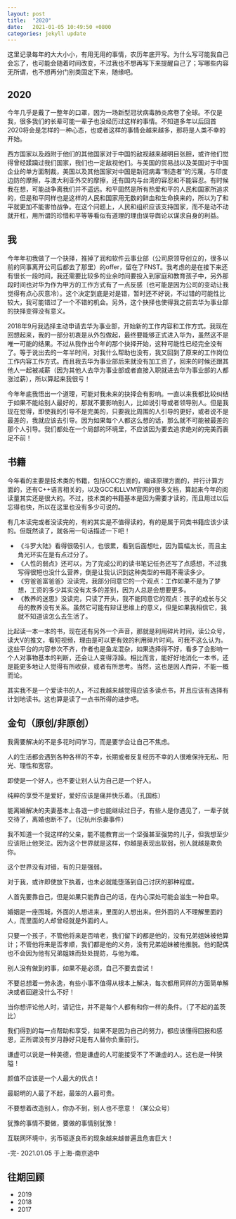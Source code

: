 ```yaml
---
layout: post
title:  "2020"
date:   2021-01-05 10:49:50 +0800
categories: jekyll update
---
```


这里记录每年的大大小小，有用无用的事情，农历年底开写。为什么写可能我自己会忘了，也可能会随着时间改变，不过我也不想再写下来提醒自己了；写哪些内容无所谓，也不想再分门别类固定下来，随缘吧。

## 2020
今年几乎是戴了一整年的口罩，因为一场新型冠状病毒肺炎席卷了全球。不仅是我，很多我们的长辈可能一辈子也没经历过这样的事情。不知道多年以后回首2020将会是怎样的一种心态，也或者这样的事情会越来越多，那将是人类不幸的开始。

西方国家以及趋附于他们的其他国家对于中国的敌视越来越明目张胆，或许他们觉得曾经蹂躏过我们国家，我们也一定敌视他们。与美国的贸易战以及美国对于中国企业的单方面制裁，美国以及其他国家对中国是新冠病毒“制造者”的污蔑，与印度边防的摩擦，与澳大利亚外交的摩擦，还有国内与台湾的容忍和不能容忍。有时候我在想，可能战争离我们并不遥远。和平固然是所有热爱和平的人民和国家所追求的，但是和平同样也是这样的人民和国家用无数的鲜血和生命换来的，所以为了和平就更加不能害怕战争。在这个问题上，人民和组织应该支持国家，而不是动不动就开杠，用所谓的珍惜和平等等看似有道理的理由误导舆论以谋求自身的利益。

## 我
今年年初我做了一个抉择，推掉了润和软件云事业部（公司原领导创立的，很多以前的同事离开公司后都去了那里）的offer，留在了FNST。我考虑的是在接下来还有很长一段时间，我还需要比较多的业余时间要投入到家庭和教育孩子中，另外那段时间也对华为作为甲方的工作方式有了一点反感（也可能是因为公司的变动让我觉得有点心灰意冷）。这个决定到底是对是错，暂时还不好说，不过错的可能性比较大，我可能错过了一个不错的机会。另外，这个抉择也使得我之前去华为事业部的抉择变得没有意义。

2018年9月我选择主动申请去华为事业部，开始新的工作内容和工作方式。我现在回想起来，我的一部分初衷是从外包做起，最终要能够正式进入华为，虽然这不是唯一可能的结果。不过从我作出今年的那个抉择开始，这种可能性已经完全没有了。等于说出去的一年半时间，对我什么帮助也没有，我又回到了原来的工作岗位工作内容工作方式。而且我去华为事业部后来就没有加工资了，回来的时候还跟其他人一起被减薪（因为其他人去华为事业部或者直接入职就进去华为事业部的人都涨过薪），所以算起来我很亏！

今年年底我悟出一个道理，可能对我未来的抉择会有影响。一直以来我都比较纠结于如果不能给别人最好的，那就不要影响别人，比如说引导或者领导别人。但是我现在觉得，即使我的引导不是完美的，只要我比周围的人引导的更好，或者说不是最差的，我就应该去引导。因为如果每个人都这么想的话，那么就不可能被最差的那个人引导。我们都处在一个局部的环境里，不应该因为要去追求绝对的完美而裹足不前！

## 书籍
今年看的主要是技术类的书籍，包括GCC方面的，编译原理方面的，并行计算方面的，还有C++语言相关的，以及GCC和LLVM官网的很多文档，算起来今年的阅读量其实还是很大的。不过，技术类的书籍基本是因为需要才读的，而且用过以后忘得也快，所以在这里也没有多少可说的。

有几本读完或者没读完的，有的其实是不值得读的，有的是属于同类书籍应该少读的。但既然读了，就各用一句话描述一下吧！
* 《斗罗大陆》看得很吸引人，也很累，看到后面想吐，因为篇幅太长，而且主角光环实在是有点过分了。
* 《人性的弱点》还可以，为了完成公司的读书笔记任务还写了点感想，不过我写得很短也没什么营养，倒是让我认识到这种类型的书籍不需读多少。
* 《穷爸爸富爸爸》没读完，我部分同意它的一个观点：工作如果不是为了梦想，工资的多少其实没有太多的差别，因为人总是会想要更多。
* 《教养的迷思》没读完，只读了开头，我不能同意它的观点：孩子的成长与父母的教养没有关系。虽然它可能有辩证思维上的意义，但是如果我相信它，我就不知道该怎么去生活了。

比起读一本一本的书，现在还有另外一个声音，那就是利用碎片时间，读公众号，读大V的推文，看短视频，理由是可以更有效的利用碎片时间。可我不这么认为。这些平台的内容参次不齐，作者也是鱼龙混杂，如果选择得不好，看多了会影响一个人对事物基本的判断，还会让人变得浮躁。相比而言，能好好地消化一本书，还是能更多地让人觉得有所收获，或者有所思考。当然，这也是因人而异，不能一概而论。

其实我不是一个爱读书的人，不过我越来越觉得应该多读点书，并且应该有选择有计划地读书。这也算是读了一点书所得的进步吧。

## 金句（原创/非原创）
我需要解决的不是多花时间学习，而是要学会让自己不焦虑。

人的生活都会遇到各种各样的不幸，长期或者反复经历不幸的人很难保持无私、阳光、理性和宽容。

即使是一个好人，也不要让别人认为自己是一个好人。

纯粹的享受不是爱好，爱好应该是痛并快乐着。（孔国栋）

能离婚解决的夫妻基本上各退一步也能继续过日子，有些人是你遇见了，一辈子就交待了，离婚也断不了。（记杭州杀妻事件）

我不知道一个我这样的父亲，能不能教育出一个坚强甚至强势的儿子，但我想至少应该阻止他哭泣。因为这个世界就是这样，你越是表现出软弱，别人就越是欺负你。

这个世界没有对错，有的只是强弱。

对于我，或许即使放下执着，也未必就能堕落到自己讨厌的那种程度。

人首先要靠自己，但是如果只能靠自己的话，在内心深处可能会滋生一种自卑。

婚姻是一座围城，外面的人想进来，里面的人想出来。但外面的人不理解里面的人，而里面的人却曾经就是外面的人。

只要一个孩子，不管他将来是否啃老，我们留下的都是他的，没有兄弟姐妹被他算计；不管他将来是否孝顺，我们都是他的义务，没有兄弟姐妹被他推脱。他的配偶也不会因为他有兄弟姐妹而处处提防，与他为难。

别人没有做到的事，如果不是必须，自己不要去尝试！

不要总想着一劳永逸，有些小事不值得从根本上解决，每次都用同样的方面简单解决或者回避没什么不好！

当你想评论他人时，请记住，并不是每个人都有和你一样的条件。（了不起的盖茨比）

我们得到的每一点帮助和享受，如果不是因为自己的努力，都应该懂得回报和感恩，正所谓没有岁月静好只是有人替你负重前行。

谦虚可以说是一种美德，但是谦虚的人可能接受不了不谦虚的人。这也是一种狭隘！

颜值不应该是一个人最大的优点！

最聪明的人最了不起，最笨的人最可贵。

不要想着改造别人，你办不到，别人也不愿意！（某公众号）

犹豫的事情不要做，要做的事情别犹豫！

互联网环境中，劣币驱逐良币的现象越来越普遍且危害巨大！

-完-
2021.01.05 于上海-南京途中

## 往期回顾
* 2019
* 2018
* 2017
